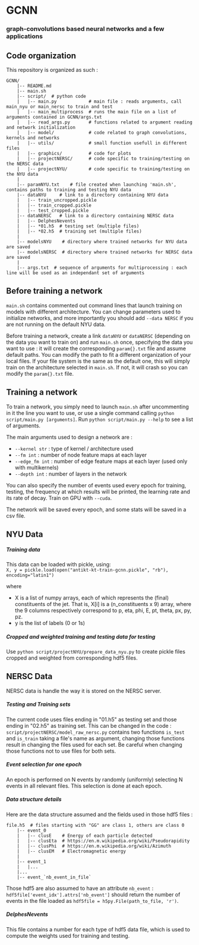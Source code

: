 # GCNN

### graph-convolutions based neural networks and a few applications 

## Code organization
This repository is organized as such :
```
GCNN/
    |-- README.md
    |-- main.sh
    |-- script/  # python code
    |   |-- main.py            # main file : reads arguments, call main_nyu or main_nersc to train and test
    |	|-- main_multiprocess  # runs the main file on a list of arguments contained in GCNN/args.txt
    |	|-- read_args.py       # functions related to argument reading and network initialization
    |	|-- model/             # code related to graph convolutions, kernels and networks
    |	|-- utils/             # small function usefull in different files
    |	|-- graphics/          # code for plots
    |	|-- projectNERSC/      # code specific to training/testing on the NERSC data
    |	|-- projectNYU/        # code specific to training/testing on the NYU data
    |
    |-- paramNYU.txt    # file created when launching 'main.sh', contains paths to training and testing NYU data
    |-- dataNYU     # link to a directory containing NYU data
    |	|-- train_uncropped.pickle
    |	|-- train_cropped.pickle
    |	|-- test_cropped.pickle
    |-- dataNERSC   # link to a directory containing NERSC data
    |	|-- DelphesNevents
    |   |-- *01.h5  # testing set (multiple files)
    |   |-- *02.h5  # training set (multiple files)
    |
    |-- modelsNYU    # directory where trained networks for NYU data are saved
    |-- modelsNERSC  # directory where trained networks for NERSC data are saved
    |
    |-- args.txt  # sequence of arguments for multiprocessing : each line will be used as an independant set of arguments
```

## Before training a network

`main.sh` contains commented out command lines that launch training on models with different architecture. You can change parameters used to initialize networks, and more importantly you should add `--data NERSC` if you are not running on the default NYU data.

Before training a network, create a link `dataNYU` or `dataNERSC` (depending on the data you want to train on) and run `main.sh` once, specifying the data you want to use : it will create the corresponding `param{}.txt` file and assume default paths. You can modify the path to fit a different organization of your local files. If your file system is the same as the default one, this will simply train on the architecture selected in `main.sh`. If not, it will crash so you can modify the `param{}.txt` file.

## Training a network

To train a network, you simply need to launch `main.sh` after uncommenting in it the line you want to use, or use a single command calling `python script/main.py [arguments]`. Run `python script/main.py --help` to see a list of arguments.

The main arguments used to design a network are :
* `--kernel str` : type of kernel / architecture used
* `--fm int` : number of node feature maps at each layer
* `--edge_fm int` : number of edge feature maps at each layer (used only with multikernels)
* `--depth int` : number of layers in the network

You can also specify the number of events used every epoch for training, testing, the frequency at which results will be printed, the learning rate and its rate of decay. Train on GPU with `--cuda`.

The network will be saved every epoch, and some stats will be saved in a csv file.

## NYU Data

##### Training data
This data can be loaded with pickle, using:\
`X, y = pickle.load(open("antikt-kt-train-gcnn.pickle", "rb"), encoding="latin1")`

where
- X is a list of numpy arrays, each of which represents the (final)
constituents of the jet. That is, X[i] is a (n_constituents x 9)
array, where the 9 columns respectively correspond to p, eta, phi, E,
pt, theta, px, py, pz.
- y is the list of labels (0 or 1s)

##### Cropped and weighted training and testing data for testing
Use `python script/projectNYU/prepare_data_nyu.py` to create pickle files cropped and weighted from corresponding hdf5 files. 

## NERSC Data

NERSC data is handle the way it is stored on the NERSC server.

##### Testing and Training sets
The current code uses files ending in "01.h5" as testing set and those ending in "02.h5" as training set. This can be changed in the code : `script/projectNERSC/model_raw_nersc.py` contains two functions `is_test` and `is_train` taking a file's name as argument, changing those functions result in changing the files used for each set. Be careful when changing those functions not to use files for both sets.

##### Event selection for one epoch
An epoch is performed on N events by randomly (uniformly) selecting N events in all relevant files. This selection is done at each epoch.

##### Data structure details
Here are the data structure assumed and the fields used in those hdf5 files :
```
file.h5  # files starting with "GG" are class 1, others are class 0
    |-- event_0
    |   |-- clusE    # Energy of each particle detected
    |   |-- clusEta  # https://en.m.wikipedia.org/wiki/Pseudorapidity
    |   |-- clusPhi  # https://en.m.wikipedia.org/wiki/Azimuth
    |   |-- clusEM   # Electromagnetic energy
    |
    |-- event_1
    |   |...
    |...
    |-- event_`nb_event_in_file`
```
Those hdf5 are also assumed to have an attribute `nb_event` : `hdf5file['event_idx'].attrs['nb_event']` should return the number of events in the file loaded as `hdf5file = h5py.File(path_to_file, 'r')`.

##### DelphesNevents
This file contains a number for each type of hdf5 data file, which is used to compute the weights used for training and testing. 


